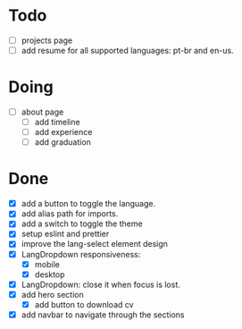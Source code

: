 # Todo


- [ ] projects page 
- [ ] add resume for all supported languages: pt-br and en-us.

# Doing

- [ ] about page
  - [ ] add timeline
  - [ ] add experience
  - [ ] add graduation 
   
# Done

- [x] add a button to toggle the language.
- [x] add alias path for imports.
- [x] add a switch to toggle the theme
- [x] setup eslint and prettier
- [x] improve the lang-select element design
- [x] LangDropdown responsiveness:
  - [x] mobile 
  - [x] desktop
- [x] LangDropdown: close it when focus is lost.
- [x] add hero section
  - [x] add button to download cv 
- [x] add navbar to navigate through the sections
